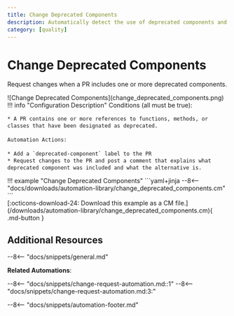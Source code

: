 ```yaml
---
title: Change Deprecated Components
description: Automatically detect the use of deprecated components and services in PRs.
category: [quality]
---
```

# Change Deprecated Components

Request changes when a PR includes one or more deprecated components.

<div class="automationImage" style="align:right" markdown="1">
![Change Deprecated Components](change_deprecated_components.png)
</div>
<div class="automationDescription" markdown="1">
!!! info "Configuration Description"
    Conditions (all must be true):

    * A PR contains one or more references to functions, methods, or classes that have been designated as deprecated.

    Automation Actions:

    * Add a `deprecated-component` label to the PR
    * Request changes to the PR and post a comment that explains what deprecated component was included and what the alternative is.
</div>
<div class="automationExample" markdown="1">
!!! example "Change Deprecated Components"
    ```yaml+jinja
    --8<-- "docs/downloads/automation-library/change_deprecated_components.cm"
    ```
    <div class="result" markdown>
      <span>
      [:octicons-download-24: Download this example as a CM file.](/downloads/automation-library/change_deprecated_components.cm){ .md-button }
      </span>
    </div>
</div>

## Additional Resources

--8<-- "docs/snippets/general.md"

**Related Automations**:

--8<-- "docs/snippets/change-request-automation.md::1"
--8<-- "docs/snippets/change-request-automation.md:3:"

--8<-- "docs/snippets/automation-footer.md"
